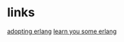 # links 
[adopting erlang](https://adoptingerlang.org/)
[learn you some erlang](https://learnyousomeerlang.com/)

